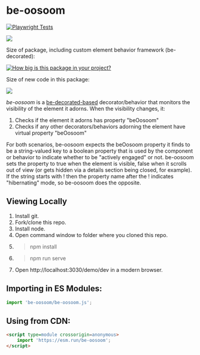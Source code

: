 # be-oosoom 

[![Playwright Tests](https://github.com/bahrus/be-oosoom/actions/workflows/CI.yml/badge.svg?branch=baseline)](https://github.com/bahrus/be-oosoom/actions/workflows/CI.yml)

<a href="https://nodei.co/npm/be-oosoom/"><img src="https://nodei.co/npm/be-oosoom.png"></a>

Size of package, including custom element behavior framework (be-decorated):

[![How big is this package in your project?](https://img.shields.io/bundlephobia/minzip/be-oosoom?style=for-the-badge)](https://bundlephobia.com/result?p=be-oosoom)

Size of new code in this package:

<img src="http://img.badgesize.io/https://cdn.jsdelivr.net/npm/be-oosoom?compression=gzip">

*be-oosoom* is a [be-decorated-based](https://github.com/bahrus/be-decorated) decorator/behavior that monitors the visibility of the element it adorns.  When the visibility changes, it:

1.  Checks if the element it adorns has property "beOosoom"
2.  Checks if any other decorators/behaviors adorning the element have virtual property "beOosoom"

For both scenarios, be-oosoom expects the beOosoom property it finds to be a string-valued key to a boolean property that is used by the component or behavior to indicate whether to be "actively engaged" or not.  be-oosoom sets the property to true when the element is visible, false when it scrolls out of view (or gets hidden via a details section being closed, for example).   If the string starts with ! then the property name after the ! indicates "hibernating" mode, so be-oosoom does the opposite.

## Viewing Locally

1.  Install git.
2.  Fork/clone this repo.
3.  Install node.
4.  Open command window to folder where you cloned this repo.
5.  > npm install
6.  > npm run serve
7.  Open http://localhost:3030/demo/dev in a modern browser.

## Importing in ES Modules:

```JavaScript
import 'be-oosoom/be-oosoom.js';
```

## Using from CDN:

```html
<script type=module crossorigin=anonymous>
    import 'https://esm.run/be-oosoom';
</script>
```


